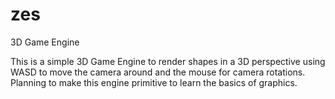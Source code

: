 # zes
3D Game Engine

This is a simple 3D Game Engine to render shapes in a 3D perspective using WASD to move the camera around and the mouse for camera rotations.
Planning to make this engine primitive to learn the basics of graphics.
